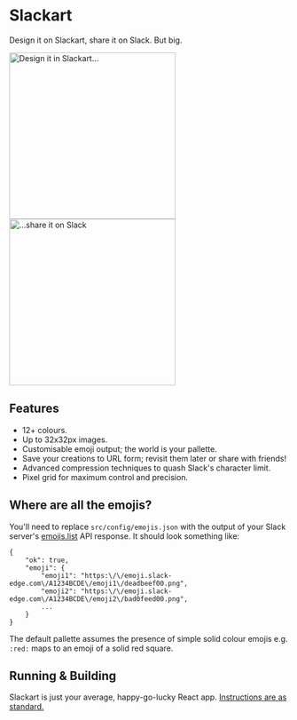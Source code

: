 # Slackart

Design it on Slackart, share it on Slack. But big.
<p float="left">
    <img src="https://i.imgur.com/4PxyYov.png" alt="Design it in Slackart..." width="300"/>
    <img src="https://i.imgur.com/xXDWSXa.png" alt="...share it on Slack" width="300"/>
</p>

## Features
* 12+ colours.
* Up to 32x32px images.
* Customisable emoji output; the world is your pallette.
* Save your creations to URL form; revisit them later or share with friends!
* Advanced compression techniques to quash Slack's character limit.
* Pixel grid for maximum control and precision.

## Where are all the emojis?
You'll need to replace `src/config/emojis.json` with the output of your Slack server's [emojis.list](https://api.slack.com/methods/emoji.list) API response. It should look something like:

```
{
    "ok": true,
    "emoji": {
        "emoji1": "https:\/\/emoji.slack-edge.com\/A1234BCDE\/emoji1\/deadbeef00.png",
        "emoji2": "https:\/\/emoji.slack-edge.com\/A1234BCDE\/emoji2\/bad0feed00.png",
        ...
    }
}
```

The default pallette assumes the presence of simple solid colour emojis e.g. `:red:` maps to an emoji of a solid red square.

## Running & Building
Slackart is just your average, happy-go-lucky React app. [Instructions are as standard.](https://facebook.github.io/create-react-app/docs/getting-started)
